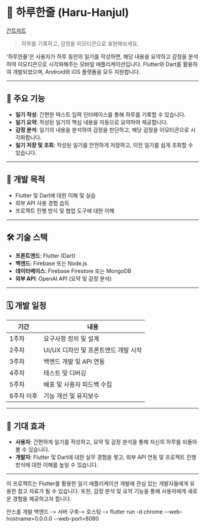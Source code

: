 # 🌟 하루한줄 (Haru-Hanjul)

[간트차트](https://www.notion.so/1f942f036609808b831adc7c932b91ba?v=1f942f036609811ebfa2000c717bd241&pvs=4)

> 하루를 기록하고, 감정을 이모티콘으로 표현해보세요.
>

'하루한줄'은 사용자가 하루 동안의 일기를 작성하면, 해당 내용을 요약하고 감정을 분석하여 이모티콘으로 시각화해주는 모바일 애플리케이션입니다. Flutter와 Dart를 활용하여 개발되었으며, Android와 iOS 플랫폼을 모두 지원합니다.

---

## 📱 주요 기능

- **일기 작성**: 간편한 텍스트 입력 인터페이스를 통해 하루를 기록할 수 있습니다.
- **일기 요약**: 작성된 일기의 핵심 내용을 자동으로 요약하여 제공합니다.
- **감정 분석**: 일기의 내용을 분석하여 감정을 판단하고, 해당 감정을 이모티콘으로 시각화합니다.
- **일기 저장 및 조회**: 작성된 일기를 안전하게 저장하고, 이전 일기를 쉽게 조회할 수 있습니다.

---

## 🎯 개발 목적

- Flutter 및 Dart에 대한 이해 및 실습
- 외부 API 사용 경험 습득
- 프로젝트 진행 방식 및 협업 도구에 대한 이해
---

## 🛠️ 기술 스택

- **프론트엔드**: Flutter (Dart)
- **백엔드**: Firebase 또는 Node.js
- **데이터베이스**: Firebase Firestore 또는 MongoDB
- **외부 API**: OpenAI API (요약 및 감정 분석)
---

## 🗓️ 개발 일정

| 기간 | 내용 |
| --- | --- |
| 1주차 | 요구사항 정의 및 설계 |
| 2주차 | UI/UX 디자인 및 프론트엔드 개발 시작 |
| 3주차 | 백엔드 개발 및 API 연동 |
| 4주차 | 테스트 및 디버깅 |
| 5주차 | 배포 및 사용자 피드백 수집 |
| 6주차 이후 | 기능 개선 및 유지보수 |

---

## 🌈 기대 효과

- **사용자**: 간편하게 일기를 작성하고, 요약 및 감정 분석을 통해 자신의 하루를 되돌아볼 수 있습니다.
- **개발자**: Flutter 및 Dart에 대한 실무 경험을 쌓고, 외부 API 연동 및 프로젝트 진행 방식에 대한 이해를 높일 수 있습니다.

---

이 프로젝트는 Flutter를 활용한 일기 애플리케이션 개발에 관심 있는 개발자들에게 유용한 참고 자료가 될 수 있습니다. 또한, 감정 분석 및 요약 기능을 통해 사용자에게 새로운 경험을 제공하고자 합니다.

안스를 개발 
백엔드 -> 서버 구축-> 호스팅 ->
flutter run -d chrome --web-hostname=0.0.0.0 --web-port=8080
